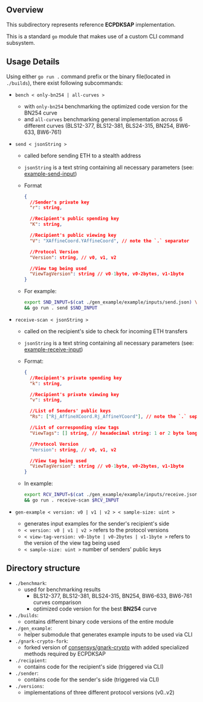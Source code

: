 ## Overview

This subdirectory represents reference **ECPDKSAP** implementation.

This is a standard `go` module that makes use of a custom CLI command subsystem.

## Usage Details

Using either `go run .` command prefix or the binary file(located in `./builds`), there exist following subcommands:

- `bench < only-bn254 | all-curves >`

  - with `only-bn254` benchmarking the optimized code version for the BN254 curve
  - and `all-curves` benchmarking general implementation across 6 different curves (BLS12-377, BLS12-381, BLS24-315, BN254, BW6-633, BW6-761)

- `send < jsonString >`

  - called before sending ETH to a stealth address
  - `jsonString` is a text string containing all necessary parameters (see: [example-send-input](./gen_example/example/inputs/send.json))
  - Format

    ```json
    {
      //Sender's private key
      "r": string,

      //Recipient's public spending key
      "K": string,

      //Recipient's public viewing key
      "V": "XAffineCoord.YAffineCoord", // note the `.` separator

      //Protocol Version
      "Version": string, // v0, v1, v2

      //View tag being used
      "ViewTagVersion": string // v0-1byte, v0-2bytes, v1-1byte
    }
    ```

  - For example:
    ```bash
    export SND_INPUT=$(cat ./gen_example/example/inputs/send.json) \
    && go run . send $SND_INPUT
    ```

- `receive-scan < jsonString >`

  - called on the recipient's side to check for incoming ETH transfers
  - `jsonString` is a text string containing all necessary parameters (see: [example-receive-input](./gen_example/example/inputs/receive.json))
  - Format:

    ```json
    {
      //Recipient's private spending key
      "k": string,

      //Recipient's private viewing key
      "v": string,

      //List of Senders' public keys
      "Rs": ["Rj_AffineXCoord.Rj_AffineYCoord"], // note the `.` separator

      //List of corresponding view tags
      "ViewTags": [] string, // hexadecimal string: 1 or 2 byte long

      //Protocol Version
      "Version": string, // v0, v1, v2

      //View tag being used
      "ViewTagVersion": string // v0-1byte, v0-2bytes, v1-1byte
    }
    ```

  - In example:
    ```bash
    export RCV_INPUT=$(cat ./gen_example/example/inputs/receive.json) \
    && go run . receive-scan $RCV_INPUT
    ```

- `gen-example < version: v0 | v1 | v2 > < sample-size: uint >`
  - generates input examples for the sender's recipient's side
  - `< version: v0 | v1 | v2 >` refers to the protocol versions
  - `< view-tag-version: v0-1byte | v0-2bytes | v1-1byte >` refers to the version of the view tag being used
  - `< sample-size: uint >` number of senders' public keys

## Directory structure

- `./benchmark`:
  - used for benchmarking results
    - BLS12-377, BLS12-381, BLS24-315, BN254, BW6-633, BW6-761 curves comparison
    - optimized code version for the best **BN254** curve
- `./builds`:
  - contains different binary code versions of the entire module
- `./gen_example`:
  - helper submodule that generates example inputs to be used via CLI
- `./gnark-crypto-fork`:
  - forked version of [consensys/gnark-crypto]() with added specialized methods required by ECPDKSAP
- `./recipient`:
  - contains code for the recipient's side (triggered via CLI)
- `./sender`:
  - contains code for the sender's side (triggered via CLI)
- `./versions`:
  - implementations of three different protocol versions (v0..v2)
